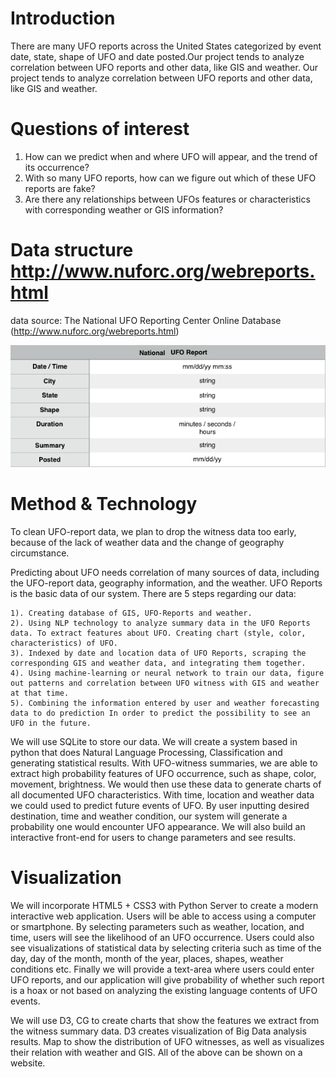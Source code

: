 # Introduction

  There are many UFO reports across the United States categorized by event date, state, shape of UFO and date posted.Our project tends to analyze correlation between UFO reports and other data, like GIS and weather. Our project tends to analyze correlation between UFO reports and other data, like GIS and weather.

# Questions of interest

  1. How can we predict when and where UFO will appear, and the trend of its occurrence? 
  2. With so many UFO reports, how can we figure out which of these UFO reports are fake? 
  3. Are there any relationships between UFOs features or characteristics with corresponding weather or GIS information?
  
# Data structure http://www.nuforc.org/webreports.html

  data source: The National UFO Reporting Center Online Database (http://www.nuforc.org/webreports.html)
  
  ![Data structure](https://github.com/jyan16/UFO/blob/master/docs/img/data%20structure.png)
        
# Method & Technology

  To clean UFO-report data, we plan to drop the witness data too early, because of the lack of weather data and the change of geography circumstance. 

  Predicting about UFO needs correlation of many sources of data, including the UFO-report data, geography information, and the weather. UFO Reports is the basic data of our system. There are 5 steps regarding our data: 
  
	1). Creating database of GIS, UFO-Reports and weather.	
  	2). Using NLP technology to analyze summary data in the UFO Reports data. To extract features about UFO. Creating chart (style, color, characteristics) of UFO. 
  	3). Indexed by date and location data of UFO Reports, scraping the corresponding GIS and weather data, and integrating them together. 
	4). Using machine-learning or neural network to train our data, figure out patterns and correlation between UFO witness with GIS and weather at that time. 
	5). Combining the information entered by user and weather forecasting data to do prediction In order to predict the possibility to see an UFO in the future. 
  
  We will use SQLite to store our data. We will create a system based in python that does Natural Language Processing, Classification and generating statistical results. With UFO-witness summaries, we are able to extract high probability features of UFO occurrence, such as shape, color, movement, brightness. We would then use these data to generate charts of all documented UFO characteristics. With time, location and weather data we could used to predict future events of UFO. By user inputting desired destination, time and weather condition, our system will generate a probability one would encounter UFO appearance. We will also build an interactive front-end for users to change parameters and see results.
  
# Visualization

  We will incorporate HTML5 + CSS3 with Python Server to create a modern interactive web application. Users will be able to access using a computer or smartphone. By selecting parameters such as weather, location, and time, users will see the likelihood of an UFO occurrence. Users could also see visualizations of statistical data by selecting criteria such as time of the day, day of the month, month of the year, places, shapes, weather conditions etc. Finally we will provide a text-area where users could enter UFO reports, and our application will give probability of whether such report is a hoax or not based on analyzing the existing language contents of UFO events.
	
  We will use D3, CG to create charts that show the features we extract from the witness summary data. D3 creates visualization of Big Data analysis results. Map to show the distribution of UFO witnesses, as well as visualizes their relation with weather and GIS. All of the above can be shown on a website. 
